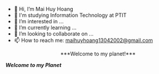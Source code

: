 - 👋 Hi, I’m Mai Huy Hoang
- 🏫 I'm studying Information Technology at PTIT
- 👀 I’m interested in ...
- 🌱 I’m currently learning ...
- 💞️ I’m looking to collaborate on ...
- 📫 How to reach me: maihuyhoang13042002@gmail.com
<p align="center">
  ***Welcome to my planet!***
</p>

   ***Welcome to my Planet***

<!---
HoangMH1304/HoangMH1304 is a ✨ special ✨ repository because its `README.md` (this file) appears on your GitHub profile.
You can click the Preview link to take a look at your changes.
--->
